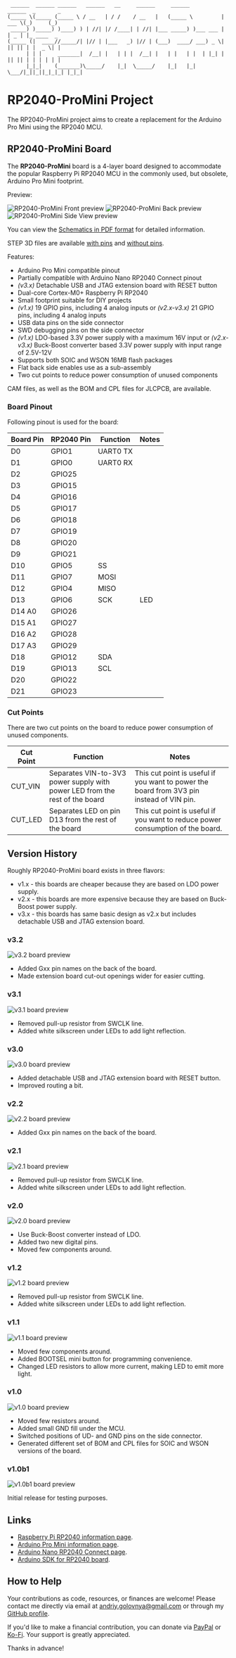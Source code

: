 ```
 ______  ______ ______   ______   __     ______     ______           ______  _       _ 
(_____ \(_____ (_____ \ / __   | / /    / __   |   (_____ \         |  ___ \(_)     (_)
 _____) )_____) )____) ) | //| |/ /____| | //| |___ _____) )___ ___ | | _ | |_ ____  _ 
(_____ (|  ____//_____/| |// | |___   _) |// | (___)  ____/ ___) _ \| || || | |  _ \| |
      | | |     _______|  /__| |   | | |  /__| |   | |   | |  | |_| | || || | | | | | |
      |_|_|    (_______)\_____/    |_|  \_____/    |_|   |_|   \___/|_||_||_|_|_| |_|_|
```

# RP2040-ProMini Project

The RP2040-ProMini project aims to create a replacement for the Arduino Pro Mini using the RP2040 MCU.

## RP2040-ProMini Board

The **RP2040-ProMini** board is a 4-layer board designed to accommodate the popular Raspberry Pi RP2040 MCU in the commonly used, but obsolete, Arduino Pro Mini footprint.

Preview:

![RP2040-ProMini Front preview](img/Front.png)
![RP2040-ProMini Back preview](img/Back.png)
![RP2040-ProMini Side View preview](img/SideView.png)

You can view the [Schematics in PDF format](doc/RP2040-ProMini.pdf) for detailed information.

STEP 3D files are available [with pins](doc/RP2040-ProMini-with-pins.step) and [without pins](doc/RP2040-ProMini-board.step).

Features:

- Arduino Pro Mini compatible pinout
- Partially compatible with Arduino Nano RP2040 Connect pinout
- _(v3.x)_ Detachable USB and JTAG extension board with RESET button
- Dual-core Cortex-M0+ Raspberry Pi RP2040
- Small footprint suitable for DIY projects
- _(v1.x)_ 19 GPIO pins, including 4 analog inputs or _(v2.x-v3.x)_ 21 GPIO pins, including 4 analog inputs
- USB data pins on the side connector
- SWD debugging pins on the side connector
- _(v1.x)_ LDO-based 3.3V power supply with a maximum 16V input or _(v2.x-v3.x)_ Buck-Boost converter based 3.3V power supply with input range of 2.5V-12V
- Supports both SOIC and WSON 16MB flash packages
- Flat back side enables use as a sub-assembly
- Two cut points to reduce power consumption of unused components

CAM files, as well as the BOM and CPL files for JLCPCB, are available.

### Board Pinout

Following pinout is used for the board:

| Board Pin | RP2040 Pin | Function | Notes |
| --------- | ---------- | -------- | ----- |
| D0        | GPIO1      | UART0 TX |       |
| D1        | GPIO0      | UART0 RX |       |
| D2        | GPIO25     |          |       |
| D3        | GPIO15     |          |       |
| D4        | GPIO16     |          |       |
| D5        | GPIO17     |          |       |
| D6        | GPIO18     |          |       |
| D7        | GPIO19     |          |       |
| D8        | GPIO20     |          |       |
| D9        | GPIO21     |          |       |
| D10       | GPIO5      | SS       |       |
| D11       | GPIO7      | MOSI     |       |
| D12       | GPIO4      | MISO     |       |
| D13       | GPIO6      | SCK      | LED   |
| D14 A0    | GPIO26     |          |       |
| D15 A1    | GPIO27     |          |       |
| D16 A2    | GPIO28     |          |       |
| D17 A3    | GPIO29     |          |       |
| D18       | GPIO12     | SDA      |       |
| D19       | GPIO13     | SCL      |       |
| D20       | GPIO22     |          |       |
| D21       | GPIO23     |          |       |

### Cut Points

There are two cut points on the board to reduce power consumption of unused components.

| Cut Point | Function | Notes |
| --------- | -------- | ----- |
| CUT_VIN   | Separates VIN-to-3V3 power supply with power LED from the rest of the board | This cut point is useful if you want to power the board from 3V3 pin instead of VIN pin. |
| CUT_LED   | Separates LED on pin D13 from the rest of the board | This cut point is useful if you want to reduce power consumption of the board. |

## Version History

Roughly RP2040-ProMini board exists in three flavors:

- v1.x - this boards are cheaper because they are based on LDO power supply.
- v2.x - this boards are more expensive because they are based on Buck-Boost power supply.
- v3.x - this boards has same basic design as v2.x but includes detachable USB and JTAG extension board.

### v3.2

![v3.2 board preview](img/v3.2.png)

- Added Gxx pin names on the back of the board.
- Made extension board cut-out openings wider for easier cutting.

### v3.1

![v3.1 board preview](img/v3.1.png)

- Removed pull-up resistor from SWCLK line.
- Added white silkscreen under LEDs to add light reflection.

### v3.0

![v3.0 board preview](img/v3.0.png)

- Added detachable USB and JTAG extension board with RESET button.
- Improved routing a bit.

### v2.2

![v2.2 board preview](img/v2.2.png)

- Added Gxx pin names on the back of the board.

### v2.1

![v2.1 board preview](img/v2.1.png)

- Removed pull-up resistor from SWCLK line.
- Added white silkscreen under LEDs to add light reflection.

### v2.0

![v2.0 board preview](img/v2.0.png)

- Use Buck-Boost converter instead of LDO.
- Added two new digital pins.
- Moved few components around.

### v1.2

![v1.2 board preview](img/v1.2.png)

- Removed pull-up resistor from SWCLK line.
- Added white silkscreen under LEDs to add light reflection.

### v1.1

![v1.1 board preview](img/v1.1.png)

- Moved few components around.
- Added BOOTSEL mini button for programming convenience.
- Changed LED resistors to allow more current, making LED to emit more light.

### v1.0

![v1.0 board preview](img/v1.0.png)

- Moved few resistors around.
- Added small GND fill under the MCU.
- Switched positions of UD- and GND pins on the side connector.
- Generated different set of BOM and CPL files for SOIC and WSON versions of the board.

### v1.0b1

![v1.0b1 board preview](img/v1.0b1.png)

Initial release for testing purposes.

## Links

- [Raspberry Pi RP2040 information page](https://www.raspberrypi.com/documentation/microcontrollers/rp2040.html).
- [Arduino Pro Mini information page](https://docs.arduino.cc/retired/boards/arduino-pro-mini).
- [Arduino Nano RP2040 Connect page](https://docs.arduino.cc/hardware/nano-rp2040-connect).
- [Arduino SDK for RP2040 board](https://github.com/earlephilhower/arduino-pico).

## How to Help

Your contributions as code, resources, or finances are welcome! Please contact me directly via email at andriy.golovnya@gmail.com or through my [GitHub profile](https://github.com/red-scorp).

If you'd like to make a financial contribution, you can donate via [PayPal](http://paypal.me/redscorp) or [Ko-Fi](http://ko-fi.com/redscorp). Your support is greatly appreciated.

Thanks in advance!